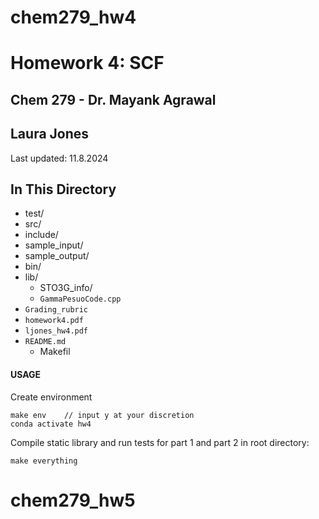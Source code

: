 # chem279_hw4

# Homework 4:  SCF
  ## Chem 279 - Dr. Mayank Agrawal
  ## Laura Jones

  Last updated: 11.8.2024

 ## In This Directory
  - test/
  - src/
  - include/
  - sample_input/
  - sample_output/
  - bin/
  - lib/
	- STO3G_info/
	- `GammaPesuoCode.cpp`
  - `Grading_rubric`
  - `homework4.pdf`
  - `ljones_hw4.pdf`
  - `README.md`
	- Makefil

#### USAGE
Create environment
```
make env 	// input y at your discretion
conda activate hw4
```

Compile static library and run tests for part 1 and part 2 in root directory:
```
make everything
```
# chem279_hw5
